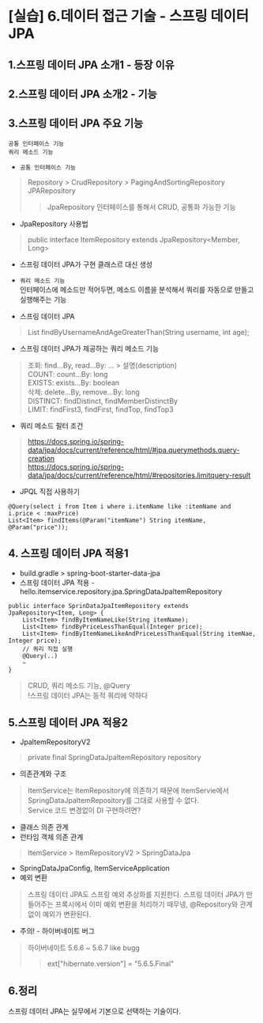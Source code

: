 # [실습] 6.데이터 접근 기술 - 스프링 데이터 JPA
## 1.스프링 데이터 JPA 소개1 - 등장 이유
## 2.스프링 데이터 JPA 소개2 - 기능
## 3.스프링 데이터 JPA 주요 기능
`공통 인터페이스 기능`  
`쿼리 메소드 기능`
- `공통 인터페이스 기능`
> Repository > CrudRepository > PagingAndSortingRepository  
JPARepository
>> JpaRepository 인터페이스를 통해서 CRUD, 공통화 가능한 기능
- JpaRepository 사용법
> public interface ItemRepository extends JpaRepository<Member, Long>
- 스프링 데이터 JPA가 구현 클래스르 대신 생성

- `쿼리 메소드 기능`  
인터페이스에 메소드만 적어두면, 메소드 이름을 분석해서 쿼리를 자동으로 만들고 실행해주는 기능
- 스프링 데이터 JPA
> List<Member> findByUsernameAndAgeGreaterThan(String username, int age);
- 스프링 데이터 JPA가 제공하는 쿼리 메소드 기능
> 조회: find...By, read...By: ... > 설명(description)  
COUNT: count...By: long  
EXISTS: exists...By: boolean  
삭제: delete...By, remove...By: long  
DISTINCT: findDistinct, findMemberDistinctBy  
LIMIT: findFirst3, findFirst, findTop, findTop3
- 쿼리 메소드 필터 조건
> https://docs.spring.io/spring-data/jpa/docs/current/reference/html/#jpa.querymethods.query-creation  
https://docs.spring.io/spring-data/jpa/docs/current/reference/html/#repositories.limitquery-result

- JPQL 직접 사용하기
```
@Query(select i from Item i where i.itemName like :itemName and i.price < :maxPrice)
List<Item> findItems(@Param("itemName") String itemName, @Param("price"));
```

## 4. 스프링 데이터 JPA 적용1
- build.gradle > spring-boot-starter-data-jpa
- 스프링 데이터 JPA 적용 - hello.itemservice.repository.jpa.SpringDataJpaItemRepository
```
public interface SprinDataJpaItemRepository extends JpaRepository<Item, Long> {
	List<Item> findByItemNameLike(String itemName);
	List<Item> findByPriceLessThanEqual(Integer price);
	List<Item> findByItemNameLikeAndPriceLessThanEqual(String itemNae, Integer price);
	// 쿼리 직접 실행
	@Query(..)
	~
}
```
> CRUD, 쿼리 메소드 기능, @Query  
!스프링 데이터 JPA는 동적 쿼리에 약하다

## 5.스프링 데이터 JPA 적용2
- JpaItemRepositoryV2
> private final SpringDataJpaItemRepository repository
- 의존관계와 구조
> ItemService는 ItemRepository에 의존하기 때문에 ItemServie에서 SpringDataJpaItemRepository를 그대로 사용할 수 없다.  
Service 코드 변경없이 DI 구현하려면?
- 클래스 의존 관계
- 런타임 객체 의존 관계
> ItemService > ItemRepositoryV2 > SpringDataJpa
- SpringDataJpaConfig, ItemServiceApplication
- 예외 변환
> 스프링 데이터 JPA도 스프링 예외 추상화를 지원한다. 스프링 데이터 JPA가 만들어주는 프록시에서 이미 예외 변환을 처리하기 때무넹, @Repository와 관계없이 예외가 변환된다.
- 주의! - 하이버네이트 버그
> 하이버네이트 5.6.6 ~ 5.6.7 like bugg
>> ext["hibernate.version"] = "5.6.5.Final"

## 6.정리
스프링 데이터 JPA는 실무에서 기본으로 선택하는 기술이다.